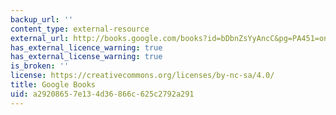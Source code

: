 ```yaml
---
backup_url: ''
content_type: external-resource
external_url: http://books.google.com/books?id=bDbnZsYyAncC&pg=PA451=onepage
has_external_licence_warning: true
has_external_license_warning: true
is_broken: ''
license: https://creativecommons.org/licenses/by-nc-sa/4.0/
title: Google Books
uid: a2920865-7e13-4d36-866c-625c2792a291
---
```

